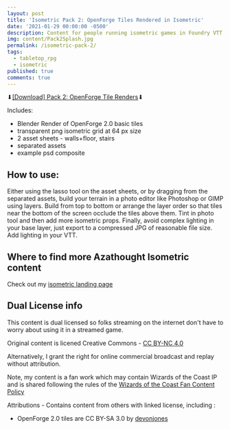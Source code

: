 ```yaml
---
layout: post
title: 'Isometric Pack 2: OpenForge Tiles Rendered in Isometric'
date: '2021-01-29 00:00:00 -0500'
description: Content for people running isometric games in Foundry VTT or Roll20
img: content/Pack2Splash.jpg
permalink: /isometric-pack-2/
tags:
  - tabletop_rpg
  - isometric
published: true
comments: true
---
```


⬇[\[Download\] Pack 2: OpenForge Tile Renders](http://bit.ly/azathought-iso-openforge)⬇

Includes:
* Blender Render of OpenForge 2.0 basic tiles
* transparent png isometric grid at 64 px size
* 2 asset sheets - walls+floor, stairs
* separated assets
* example psd composite

## How to use:
Either using the lasso tool on the asset sheets, or by dragging from the separated assets, build your terrain in a photo editor like Photoshop or GIMP using layers.  Build from top to bottom or arrange the layer order so that tiles near the bottom of the screen occlude the tiles above them.  Tint in photo tool and then add more isometric props.  Finally, avoid complex lighting in your base layer, just export to a compressed JPG of reasonable file size. Add lighting in your VTT.

## Where to find more Azathought Isometric content
Check out my [isometric landing page](/isometric/)

## Dual License info
This content is dual licensed so folks streaming on the internet don't have to worry about using it in a streamed game.

Original content is licened Creative Commons - [CC BY-NC 4.0](https://creativecommons.org/licenses/by-nc/4.0/)

Alternatively, I grant the right for online commercial broadcast and replay without attribution.

Note, my content is a fan work which may contain Wizards of the Coast IP and is shared following the rules of the [Wizards of the Coast Fan Content Policy](https://company.wizards.com/fancontentpolicy)

Attributions - Contains content from others with linked license, including :
* OpenForge 2.0 tiles are CC BY-SA 3.0 by [devonjones](https://www.thingiverse.com/devonjones/collections/openforge-2-dungeon-stone-series)


